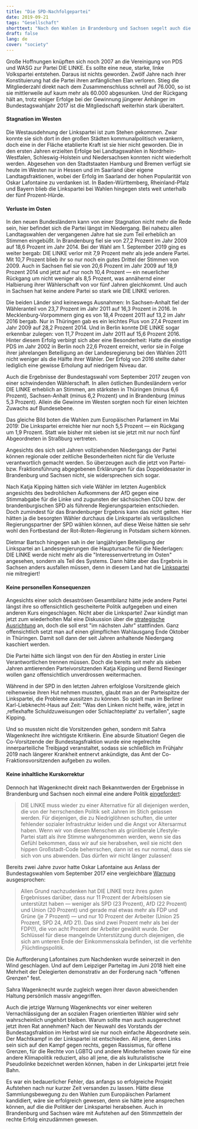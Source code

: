 ```yaml
---
title: "Die SPD-Nachfolgepartei"
date: 2019-09-21
tags: "Gesellschaft"
shorttext: "Nach den Wahlen in Brandenburg und Sachsen segelt auch die Partei Die Linke im Windschatten des SPD-Sterbens in eine tiefe Krise."
draft: false
lang: de
cover: "society"
---
```


Große Hoffnungen knüpften sich noch 2007 an die Vereinigung von PDS und WASG zur Partei DIE LINKE. Es sollte eine neue, starke, linke Volkspartei entstehen. Daraus ist nichts geworden. Zwölf Jahre nach ihrer Konstituierung hat die Partei ihren anfänglichen Elan verloren. Stieg die Mitgliederzahl direkt nach dem Zusammenschluss schnell auf 76.000, so ist sie mittlerweile auf kaum mehr als 60.000 abgesunken. Und der Rückgang hält an, trotz einiger Erfolge bei der Gewinnung jüngerer Anhänger im Bundestagswahljahr 2017 ist die Mitgliedschaft weiterhin stark überaltert.

#### Stagnation im Westen

Die Westausdehnung der Linkspartei ist zum Stehen gekommen. Zwar konnte sie sich dort in den großen Städten kommunalpolitisch verankern, doch eine in der Fläche etablierte Kraft ist sie hier nicht geworden. Die in den ersten Jahren erzielten Erfolge bei Landtagswahlen in Nordrhein-Westfalen, Schleswig-Holstein und Niedersachsen konnten nicht wiederholt werden. Abgesehen von den Stadtstaaten Hamburg und Bremen verfügt sie heute im Westen nur in Hessen und im Saarland über eigene Landtagsfraktionen, wobei der Erfolg im Saarland der hohen Popularität von Oskar Lafontaine zu verdanken ist. In Baden-Württemberg, Rheinland-Pfalz und Bayern blieb die Linkspartei bei Wahlen hingegen stets weit unterhalb der fünf Prozent-Hürde.

#### Verluste im Osten

In den neuen Bundesländern kann von einer Stagnation nicht mehr die Rede sein, hier befindet sich die Partei längst im Niedergang. Bei nahezu allen Landtagswahlen der vergangenen Jahre hat sie zum Teil erheblich an Stimmen eingebüßt. In Brandenburg fiel sie von 27,2 Prozent im Jahr 2009 auf 18,6 Prozent im Jahr 2014. Bei der Wahl am 1. September 2019 ging es weiter bergab: DIE LINKE verlor mit 7,9 Prozent mehr als jede andere Partei. Mit 10,7 Prozent blieb ihr so nur noch ein gutes Drittel der Stimmen von 2009. Auch in Sachsen fiel sie von 20,6 Prozent im Jahr 2009 auf 18,9 Prozent 2014 und jetzt auf nur noch 10,4 Prozent — ein neuerlicher Rückgang um nicht weniger als 8,5 Prozent, was annähernd einer Halbierung ihrer Wählerschaft von vor fünf Jahren gleichkommt. Und auch in Sachsen hat keine andere Partei so stark wie DIE LINKE verloren.

Die beiden Länder sind keineswegs Ausnahmen: In Sachsen-Anhalt fiel der Wähleranteil von 23,7 Prozent im Jahr 2011 auf 16,3 Prozent in 2016. In Mecklenburg-Vorpommern ging es von 18,4 Prozent 2011 auf 13,2 im Jahr 2016 bergab. Nur in Thüringen gab es ein leichtes Plus von 27,4 Prozent im Jahr 2009 auf 28,2 Prozent 2014. Und in Berlin konnte DIE LINKE sogar erkennbar zulegen: von 11,7 Prozent im Jahr 2011 auf 15,6 Prozent 2016. Hinter diesem Erfolg verbirgt sich aber eine Besonderheit: Hatte die einstige PDS im Jahr 2002 in Berlin noch 22,6 Prozent erreicht, verlor sie in Folge ihrer jahrelangen Beteiligung an der Landesregierung bei den Wahlen 2011 nicht weniger als die Hälfte ihrer Wähler. Der Erfolg von 2016 stellte daher lediglich eine gewisse Erholung auf niedrigem Niveau dar.

Auch die Ergebnisse der Bundestagswahl vom September 2017 zeugen von einer schwindenden Wählerschaft. In allen östlichen Bundesländern verlor DIE LINKE erheblich an Stimmen, am stärksten in Thüringen (minus 6,6 Prozent), Sachsen-Anhalt (minus 6,2 Prozent) und in Brandenburg (minus 5,3 Prozent). Allein die Gewinne im Westen sorgten noch für einen leichten Zuwachs auf Bundesebene.

Das gleiche Bild boten die Wahlen zum Europäischen Parlament im Mai 2019: Die Linkspartei erreichte hier nur noch 5,5 Prozent — ein Rückgang um 1,9 Prozent. Statt wie bisher mit sieben ist sie jetzt mit nur noch fünf Abgeordneten in Straßburg vertreten.

Angesichts des sich seit Jahren vollziehenden Niedergangs der Partei können regionale oder zeitliche Besonderheiten nicht für die Verluste verantwortlich gemacht werden. So überzeugen auch die jetzt von Partei- bzw. Fraktionsführung abgegebenen Erklärungen für das Doppeldesaster in Brandenburg und Sachsen nicht, sie widersprechen sich sogar.

Nach Katja Kipping hätten sich viele Wähler im letzten Augenblick angesichts des bedrohlichen Aufkommens der AfD gegen eine Stimmabgabe für die Linke und zugunsten der sächsischen CDU bzw. der brandenburgischen SPD als führende Regierungsparteien entschieden. Doch zumindest für das Brandenburger Ergebnis kann das nicht gelten. Hier hätten ja die besorgten Wähler durchaus die Linkspartei als verlässlichen Regierungspartner der SPD wählen können, auf diese Weise hätten sie sehr wohl den Fortbestand der Rot-Roten-Regierung in Potsdam sichern können.

Dietmar Bartsch hingegen sah in der langjährigen Beteiligung der Linkspartei an Landesregierungen die Hauptursache für die Niederlagen: DIE LINKE werde nicht mehr als die "Interessenvertretung im Osten" angesehen, sondern als Teil des Systems. Dann hätte aber das Ergebnis in Sachsen anders ausfallen müssen, denn in diesem Land hat die [Linkspartei](https://www.faz.net/aktuell/politik/inland/nach-den-landtagswahlen-leckt-die-linke-ihre-wunden-16364989.html "Schlachtfest ohne Schlachteplatte") nie mitregiert!

#### Keine personellen Konsequenzen

Angesichts einer solch desaströsen Gesamtbilanz hätte jede andere Partei längst ihre so offensichtlich gescheiterte Politik aufgegeben und einen anderen Kurs eingeschlagen. Nicht aber die Linkspartei! Zwar kündigt man jetzt zum wiederholten Mal eine Diskussion über die [strategische Ausrichtung](https://www.linksfraktion.de/themen/nachrichten/detail/grundfragen-strategischer-ausrichtung-stellen/ "Grundfragen strategischer Ausrichtung stellen") an, doch die soll erst "im nächsten Jahr" stattfinden. Ganz offensichtlich setzt man auf einen glimpflichen Wahlausgang Ende Oktober in Thüringen. Damit soll dann der seit Jahren anhaltende Niedergang kaschiert werden.

Die Partei hätte sich längst von den für den Abstieg in erster Linie Verantwortlichen trennen müssen. Doch die bereits seit mehr als sieben Jahren amtierenden Parteivorsitzenden Katja Kipping und Bernd Riexinger wollen ganz offensichtlich unverdrossen weitermachen.

Während in der SPD in den letzten Jahren erfolglose Vorsitzende gleich reihenweise ihren Hut nehmen mussten, glaubt man an der Parteispitze der Linkspartei, die Probleme aussitzen zu können. So spielt man im Berliner Karl-Liebknecht-Haus auf Zeit: "Was den Linken nicht helfe, wäre, jetzt in ‚reflexhafte Schuldzuweisungen oder Schlachteplatte‘ zu verfallen", sagte Kipping.

Und so mussten nicht die Vorsitzenden gehen, sondern mit Sahra Wagenknecht ihre wichtigste Kritikerin. Eine absurde Situation! Gegen die Co-Vorsitzende der Bundestagsfraktion wurde eine regelrechte innerparteiliche Treibjagd veranstaltet, sodass sie schließlich im Frühjahr 2019 nach längerer Krankheit entnervt ankündigte, das Amt der Co-Fraktionsvorsitzenden aufgeben zu wollen.

#### Keine inhaltliche Kurskorrektur

Dennoch hat Wagenknecht direkt nach Bekanntwerden der Ergebnisse in Brandenburg und Sachsen noch einmal eine andere Politik [eingefordert](http://aktionsmail.team-sahra.de/issues/wahlergebnisse-aufruf-nie-wieder-krieg-196301 "Team Sahra"):

> DIE LINKE muss wieder zu einer Alternative für all diejenigen werden, die von der herrschenden Politik seit Jahren im Stich gelassen werden. Für diejenigen, die zu Niedriglöhnen schuften, die unter fehlender sozialer Infrastruktur leiden und die Angst vor Altersarmut haben. Wenn wir von diesen Menschen als grünliberale Lifestyle-Partei statt als ihre Stimme wahrgenommen werden, wenn sie das Gefühl bekommen, dass wir auf sie herabsehen, weil sie nicht den hippen Großstadt-Code beherrschen, dann ist es nur normal, dass sie sich von uns abwenden. Das dürfen wir nicht länger zulassen!

Bereits zwei Jahre zuvor hatte Oskar Lafontaine aus Anlass der Bundestagswahlen vom September 2017 eine vergleichbare [Warnung](https://www.andreas-wehr.eu/oskar-lafontaine-hat-recht.html "Oskar Lafontaine hat Recht! DIE LINKE braucht eine andere Flüchtlings- und Migrationspolitik") ausgesprochen:

> Allen Grund nachzudenken hat DIE LINKE trotz ihres guten Ergebnisses darüber, dass nur 11 Prozent der Arbeitslosen sie unterstützt haben — weniger als SPD (23 Prozent), AfD (22 Prozent) und Union (20 Prozent) und gerade mal etwas mehr als FDP und Grüne (je 7 Prozent) — und nur 10 Prozent der Arbeiter (Union 25 Prozent, SPD 24, AfD 21). Das sind zwei Prozent mehr als bei der FDP(!), die von acht Prozent der Arbeiter gewählt wurde. Der Schlüssel für diese mangelnde Unterstützung durch diejenigen, die sich am unteren Ende der Einkommensskala befinden, ist die verfehlte ‚Flüchtlingspolitik.

Die Aufforderung Lafontaines zum Nachdenken wurde seinerzeit in den Wind geschlagen. Und auf dem Leipziger Parteitag im Juni 2018 hielt eine Mehrheit der Delegierten demonstrativ an der Forderung nach "offenen Grenzen" fest.

Sahra Wagenknecht wurde zugleich wegen ihrer davon abweichenden Haltung persönlich massiv angegriffen.

Auch die jetzige Warnung Wagenknechts vor einer weiteren Vernachlässigung der an sozialen Fragen orientierten Wähler wird sehr wahrscheinlich ungehört bleiben. Warum sollte man auch ausgerechnet jetzt ihren Rat annehmen? Nach der Neuwahl des Vorstands der Bundestagsfraktion im Herbst wird sie nur noch einfache Abgeordnete sein. Der Machtkampf in der Linkspartei ist entschieden. All jene, deren Links sein sich auf den Kampf gegen rechts, gegen Rassismus, für offene Grenzen, für die Rechte von LGBTQ und andere Minderheiten sowie für eine andere Klimapolitik reduziert, also all jene, die als kulturalistische Pseudolinke bezeichnet werden können, haben in der Linkspartei jetzt freie Bahn.

Es war ein bedauerlicher Fehler, das anfangs so erfolgreiche Projekt Aufstehen nach nur kurzer Zeit versanden zu lassen. Hätte diese Sammlungsbewegung zu den Wahlen zum Europäischen Parlament kandidiert, wäre sie erfolgreich gewesen, denn sie hätte jene ansprechen können, auf die die Politiker der Linkspartei herabsehen. Auch in Brandenburg und Sachsen wäre mit Aufstehen auf den Stimmzetteln der rechte Erfolg einzudämmen gewesen.
